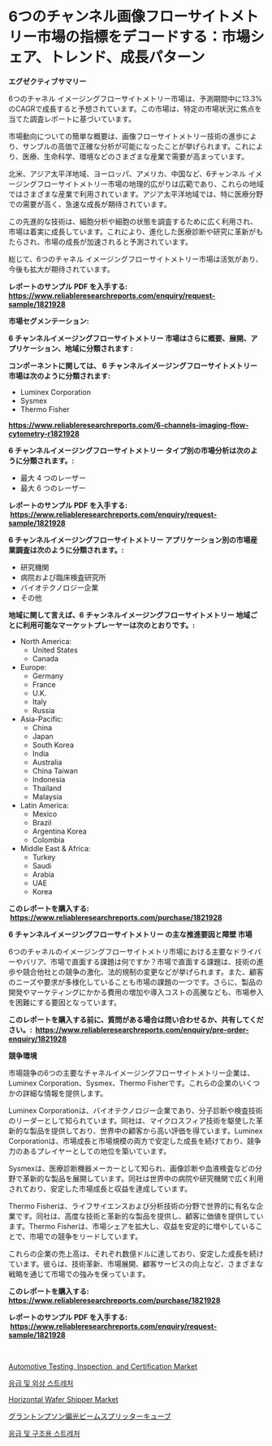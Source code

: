 <p><h1>6つのチャンネル画像フローサイトメトリー市場の指標をデコードする：市場シェア、トレンド、成長パターン</h1></p><p><strong>エグゼクティブサマリー</strong></p>
<p><p>6つのチャネル イメージングフローサイトメトリー市場は、予測期間中に13.3%のCAGRで成長すると予想されています。この市場は、特定の市場状況に焦点を当てた調査レポートに基づいています。</p><p>市場動向についての簡単な概要は、画像フローサイトメトリー技術の進歩により、サンプルの高価で正確な分析が可能になったことが挙げられます。これにより、医療、生命科学、環境などのさまざまな産業で需要が高まっています。</p><p>北米、アジア太平洋地域、ヨーロッパ、アメリカ、中国など、6チャンネル イメージングフローサイトメトリー市場の地理的広がりは広範であり、これらの地域ではさまざまな産業で利用されています。アジア太平洋地域では、特に医療分野での需要が高く、急速な成長が期待されています。</p><p>この先進的な技術は、細胞分析や細胞の状態を調査するために広く利用され、市場は着実に成長しています。これにより、進化した医療診断や研究に革新がもたらされ、市場の成長が加速されると予測されています。</p><p>総じて、6つのチャネル イメージングフローサイトメトリー市場は活気があり、今後も拡大が期待されています。</p></p>
<p><strong>レポートのサンプル PDF を入手する: <a href="https://www.reliableresearchreports.com/enquiry/request-sample/1821928">https://www.reliableresearchreports.com/enquiry/request-sample/1821928</a></strong></p>
<p><strong>市場セグメンテーション:</strong></p>
<p><strong> 6 チャンネルイメージングフローサイトメトリー 市場はさらに概要、展開、アプリケーション、地域に分類されます :</strong></p>
<p><strong>コンポーネントに関しては、 6 チャンネルイメージングフローサイトメトリー 市場は次のように分類されます: &nbsp;</strong></p>
<p><ul><li>Luminex Corporation</li><li>Sysmex</li><li>Thermo Fisher</li></ul></p>
<p><strong><a href="https://www.reliableresearchreports.com/6-channels-imaging-flow-cytometry-r1821928">https://www.reliableresearchreports.com/6-channels-imaging-flow-cytometry-r1821928</a></strong></p>
<p><strong> 6 チャンネルイメージングフローサイトメトリー タイプ別の市場分析は次のように分類されます。:</strong></p>
<p><ul><li>最大 4 つのレーザー</li><li>最大 6 つのレーザー</li></ul></p>
<p><strong>レポートのサンプル PDF を入手する: &nbsp;<a href="https://www.reliableresearchreports.com/enquiry/request-sample/1821928">https://www.reliableresearchreports.com/enquiry/request-sample/1821928</a></strong></p>
<p><strong> 6 チャンネルイメージングフローサイトメトリー アプリケーション別の市場産業調査は次のように分類されます。:</strong></p>
<p><ul><li>研究機関</li><li>病院および臨床検査研究所</li><li>バイオテクノロジー企業</li><li>その他</li></ul></p>
<p><strong>地域に関して言えば、6 チャンネルイメージングフローサイトメトリー 地域ごとに利用可能なマーケットプレーヤーは次のとおりです。:</strong></p>
<p><ul>
    <li>
        North America:
        <ul>
            <li>United States</li>
            <li>Canada</li>
        </ul>
    </li>
    <li>
        Europe:
        <ul>
            <li>Germany</li>
            <li>France</li>
            <li>U.K.</li>
            <li>Italy</li>
            <li>Russia</li>
        </ul>
    </li>
    <li>
        Asia-Pacific:
        <ul>
            <li>China</li>
            <li>Japan</li>
            <li>South Korea</li>
            <li>India</li>
            <li>Australia</li>
            <li>China Taiwan</li>
            <li>Indonesia</li>
            <li>Thailand</li>
            <li>Malaysia</li>
        </ul>
    </li>
    <li>
        Latin America:
        <ul>
            <li>Mexico</li>
            <li>Brazil</li>
            <li>Argentina Korea</li>
            <li>Colombia</li>
        </ul>
    </li>
    <li>
        Middle East & Africa:
        <ul>
            <li>Turkey</li>
            <li>Saudi</li>
            <li>Arabia</li>
            <li>UAE</li>
            <li>Korea</li>
        </ul>
    </li>
    </ul></p>
<p><strong>このレポートを購入する: &nbsp;<a href="https://www.reliableresearchreports.com/purchase/1821928">https://www.reliableresearchreports.com/purchase/1821928</a></strong></p>
<p><strong>6 チャンネルイメージングフローサイトメトリー の主な推進要因と障壁 市場</strong></p>
<p><p>6つのチャネルのイメージングフローサイトメトリ市場における主要なドライバーやバリア、市場で直面する課題は何ですか？市場で直面する課題は、技術の進歩や競合他社との競争の激化、法的規制の変更などが挙げられます。また、顧客のニーズや要求が多様化していることも市場の課題の一つです。さらに、製品の開発やマーケティングにかかる費用の増加や導入コストの高騰なども、市場参入を困難にする要因となっています。</p></p>
<p><strong>このレポートを購入する前に、質問がある場合は問い合わせるか、共有してください。:&nbsp; <a href="https://www.reliableresearchreports.com/enquiry/pre-order-enquiry/1821928">https://www.reliableresearchreports.com/enquiry/pre-order-enquiry/1821928</a></strong></p>
<p><strong>競争環境</strong></p>
<p><p>市場競争の6つの主要なチャネルイメージングフローサイトメトリー企業は、Luminex Corporation、Sysmex、Thermo Fisherです。これらの企業のいくつかの詳細な情報を提供します。</p><p>Luminex Corporationは、バイオテクノロジー企業であり、分子診断や検査技術のリーダーとして知られています。同社は、マイクロスフィア技術を駆使した革新的な製品を提供しており、世界中の顧客から高い評価を得ています。Luminex Corporationは、市場成長と市場規模の両方で安定した成長を続けており、競争力のあるプレイヤーとしての地位を築いています。</p><p>Sysmexは、医療診断機器メーカーとして知られ、画像診断や血液検査などの分野で革新的な製品を展開しています。同社は世界中の病院や研究機関で広く利用されており、安定した市場成長と収益を達成しています。</p><p>Thermo Fisherは、ライフサイエンスおよび分析技術の分野で世界的に有名な企業です。同社は、高度な技術と革新的な製品を提供し、顧客に価値を提供しています。Thermo Fisherは、市場シェアを拡大し、収益を安定的に増やしていることで、市場での競争をリードしています。</p><p>これらの企業の売上高は、それぞれ数億ドルに達しており、安定した成長を続けています。彼らは、技術革新、市場展開、顧客サービスの向上など、さまざまな戦略を通じて市場での強みを保っています。</p></p>
<p><strong>このレポートを購入する: &nbsp; <a href="https://www.reliableresearchreports.com/purchase/1821928">https://www.reliableresearchreports.com/purchase/1821928</a></strong></p>
<p><strong>レポートのサンプル PDF を入手する: &nbsp;<a href="https://www.reliableresearchreports.com/enquiry/request-sample/1821928">https://www.reliableresearchreports.com/enquiry/request-sample/1821928</a></strong><strong></strong></p>
<p>&nbsp;</p>
<p><p><a href="https://github.com/arionmp/Market-Research-Report-List-3/blob/main/automotive-testing-inspection-and-certification-market.md">Automotive Testing, Inspection, and Certification Market</a></p><p><a href="https://github.com/bossladyaries0/Market-Research-Report-List-1/blob/main/444918591887.md">응급 및 외상 스트레처</a></p><p><a href="https://issuu.com/reportprime-2/docs/horizontal-wafer-shipper-market-size-2030.pptx">Horizontal Wafer Shipper Market</a></p><p><a href="https://github.com/roulaayoub-saad/Market-Research-Report-List-1/blob/main/7773272100328.md">グラントンプソン偏光ビームスプリッターキューブ</a></p><p><a href="https://github.com/puputanisa684/Market-Research-Report-List-1/blob/main/704666091886.md">응급 및 구조용 스트레처</a></p></p>